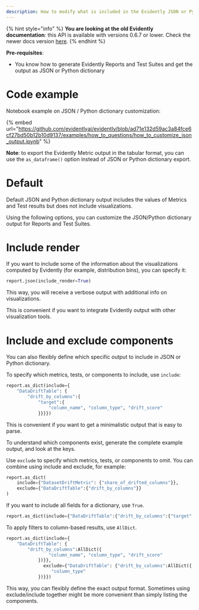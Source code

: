 ```yaml
---
description: How to modify what is included in the Evidently JSON or Python dictionary output.
---
```


{% hint style="info" %}
**You are looking at the old Evidently documentation**: this API is available with versions 0.6.7 or lower. Check the newer docs version [here](https://docs.evidentlyai.com/introduction).
{% endhint %}

**Pre-requisites**:
* You know how to generate Evidently Reports and Test Suites and get the output as JSON or Python dictionary 

# Code example

Notebook example on JSON / Python dictionary customization:

{% embed url="https://github.com/evidentlyai/evidently/blob/ad71e132d59ac3a84fce6cf27bd50b12b10d9137/examples/how_to_questions/how_to_customize_json_output.ipynb" %}

**Note**: to export the Evidently Metric output in the tabular format, you can use the `as_dataframe()` option instead of JSON or Python dictionary export. 

# Default

Default JSON and Python dictionary output includes the values of Metrics and Test results but does not include visualizations. 

Using the following options, you can customize the JSON/Python dictionary output for Reports and Test Suites. 

# Include render

If you want to include some of the information about the visualizations computed by Evidently (for example, distribution bins), you can specify it:

```python
report.json(include_render=True)
```

This way, you will receive a verbose output with additional info on visualizations.   

This is convenient if you want to integrate Evidently output with other visualization tools.

# Include and exclude components

You can also flexibly define which specific output to include in JSON or Python dictionary. 

To specify which metrics, tests, or components to include, use `include`: 

```python
report.as_dict(include={
    "DataDriftTable": {
        "drift_by_columns":{
            "target":{
                "column_name", "column_type", "drift_score"
            }}}})
```

This is convenient if you want to get a minimalistic output that is easy to parse. 

To understand which components exist, generate the complete example output, and look at the keys. 

Use `exclude` to specify which metrics, tests, or components to omit. You can combine using include and exclude, for example:

```python
report.as_dict(
    include={"DatasetDriftMetric": {"share_of_drifted_columns"}},
    exclude={"DataDriftTable":{"drift_by_columns"}}
)
```

If you want to include all fields for a dictionary, use `True`.

```python
report.as_dict(include={"DataDriftTable":{"drift_by_columns":{"target":True}}})
```

To apply filters to column-based results, use `AllDict`.

```python
report.as_dict(include={
    "DataDriftTable": {
        "drift_by_columns":AllDict({
                "column_name", "column_type", "drift_score"
            })}},
              exclude={"DataDriftTable": {"drift_by_columns":AllDict({
                 "column_type"
            })}})
```

This way, you can flexibly define the exact output format. Sometimes using exclude/include together might be more convenient than simply listing the components. 
